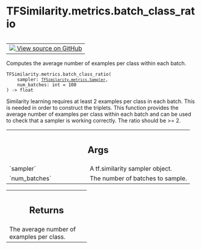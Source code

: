 # TFSimilarity.metrics.batch_class_ratio
<!-- Insert buttons and diff -->
<table class="tfo-notebook-buttons tfo-api nocontent" align="left">
<td>
  <a target="_blank" href="https://github.com/tensorflow/similarity/blob/main/tensorflow_similarity/metrics.py#L413-L439">
    <img src="https://www.tensorflow.org/images/GitHub-Mark-32px.png" />
    View source on GitHub
  </a>
</td>
</table>

Computes the average number of examples per class within each batch.
<pre class="devsite-click-to-copy prettyprint lang-py tfo-signature-link">
<code>TFSimilarity.metrics.batch_class_ratio(
    sampler: <a href="../../TFSimilarity/metrics/Sampler.md"><code>TFSimilarity.metrics.Sampler</code></a>,
    num_batches: int = 100
) -> float
</code></pre>

<!-- Placeholder for "Used in" -->
Similarity learning requires at least 2 examples per class in each batch.
This is needed in order to construct the triplets. This function
provides the average number of examples per class within each batch and
can be used to check that a sampler is working correctly.
The ratio should be >= 2.
<!-- Tabular view -->
 <table class="responsive fixed orange">
<colgroup><col width="214px"><col></colgroup>
<tr><th colspan="2"><h2 class="add-link">Args</h2></th></tr>
<tr>
<td>
`sampler`
</td>
<td>
A tf.similarity sampler object.
</td>
</tr><tr>
<td>
`num_batches`
</td>
<td>
The number of batches to sample.
</td>
</tr>
</table>

<!-- Tabular view -->
 <table class="responsive fixed orange">
<colgroup><col width="214px"><col></colgroup>
<tr><th colspan="2"><h2 class="add-link">Returns</h2></th></tr>
<tr class="alt">
<td colspan="2">
The average number of examples per class.
</td>
</tr>
</table>
